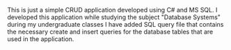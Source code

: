 This is just a simple CRUD application developed using C# and MS SQL. I developed this application while studying the subject "Database Systems" during my undergraduate classes
I have added SQL query file that contains the necessary create and insert queries for the database tables that are used in the application.

